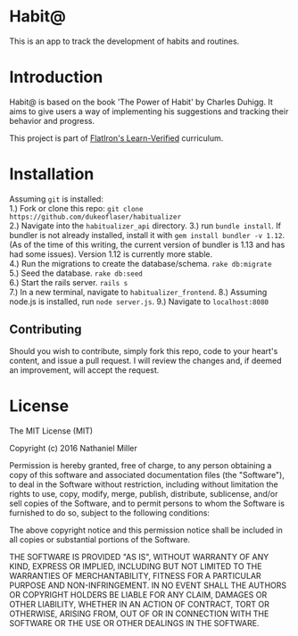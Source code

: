 # Habit@
This is an app to track the development of habits and routines.

# Introduction

Habit@ is based on the book 'The Power of Habit' by Charles Duhigg. It aims to give users a way of implementing his suggestions and tracking their behavior and progress.

This project is part of <a href="http://learn.co">FlatIron's Learn-Verified</a> curriculum.

# Installation

Assuming `git` is installed:<br />
1.) Fork or clone this repo: `git clone https://github.com/dukeoflaser/habitualizer`<br />
2.) Navigate into the `habitualizer_api` directory.
3.) run `bundle install`. If bundler is not already installed, install it with `gem install bundler -v 1.12`. (As of the time of this writing, the current version of bundler is 1.13 and has had some issues). Version 1.12 is currently more stable.<br />
4.) Run the migrations to create the database/schema. `rake db:migrate`<br />
5.) Seed the database. `rake db:seed`<br />
6.) Start the rails server. `rails s`<br />
7.) In a new terminal, navigate to `habitualizer_frontend`.
8.) Assuming node.js is installed, run `node server.js`.
9.) Navigate to `localhost:8080`<br />

## Contributing

Should you wish to contribute, simply fork this repo, code to your heart's content, and issue a pull request. I will review the changes and, if deemed an improvement, will accept the request.

# License

The MIT License (MIT)

Copyright (c) 2016 Nathaniel Miller


Permission is hereby granted, free of charge, to any person obtaining a copy of this software and associated documentation files (the "Software"), to deal in the Software without restriction, including without limitation the rights to use, copy, modify, merge, publish, distribute, sublicense, and/or sell copies of the Software, and to permit persons to whom the Software is furnished to do so, subject to the following conditions:

The above copyright notice and this permission notice shall be included in all copies or substantial portions of the Software.

THE SOFTWARE IS PROVIDED "AS IS", WITHOUT WARRANTY OF ANY KIND, EXPRESS OR IMPLIED, INCLUDING BUT NOT LIMITED TO THE WARRANTIES OF MERCHANTABILITY, FITNESS FOR A PARTICULAR PURPOSE AND NON-INFRINGEMENT. IN NO EVENT SHALL THE AUTHORS OR COPYRIGHT HOLDERS BE LIABLE FOR ANY CLAIM, DAMAGES OR OTHER LIABILITY, WHETHER IN AN ACTION OF CONTRACT, TORT OR OTHERWISE, ARISING FROM, OUT OF OR IN CONNECTION WITH THE SOFTWARE OR THE USE OR OTHER DEALINGS IN THE SOFTWARE.

